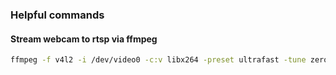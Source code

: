 ### Helpful commands
#### Stream webcam to rtsp via ffmpeg
```bash
ffmpeg -f v4l2 -i /dev/video0 -c:v libx264 -preset ultrafast -tune zerolatency -f rtsp rtsp://localhost:8554/webcam
```
